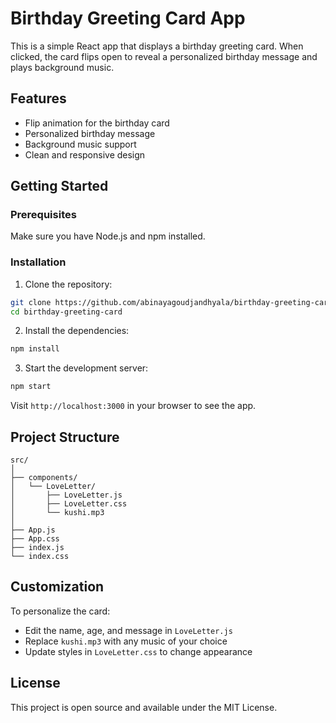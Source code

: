 # Birthday Greeting Card App

This is a simple React app that displays a birthday greeting card. When clicked, the card flips open to reveal a personalized birthday message and plays background music.

## Features

- Flip animation for the birthday card
- Personalized birthday message
- Background music support
- Clean and responsive design

## Getting Started

### Prerequisites

Make sure you have Node.js and npm installed.

### Installation

1. Clone the repository:

```bash
git clone https://github.com/abinayagoudjandhyala/birthday-greeting-card.git
cd birthday-greeting-card
```

2. Install the dependencies:

```bash
npm install
```

3. Start the development server:

```bash
npm start
```

Visit `http://localhost:3000` in your browser to see the app.

## Project Structure

```
src/
│
├── components/
│   └── LoveLetter/
│       ├── LoveLetter.js
│       ├── LoveLetter.css
│       └── kushi.mp3
│
├── App.js
├── App.css
├── index.js
└── index.css
```

## Customization

To personalize the card:

- Edit the name, age, and message in `LoveLetter.js`
- Replace `kushi.mp3` with any music of your choice
- Update styles in `LoveLetter.css` to change appearance

## License

This project is open source and available under the MIT License.
